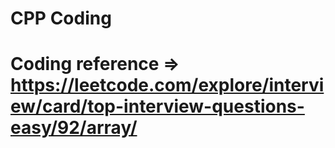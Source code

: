 # CPP Coding
# Coding reference => https://leetcode.com/explore/interview/card/top-interview-questions-easy/92/array/